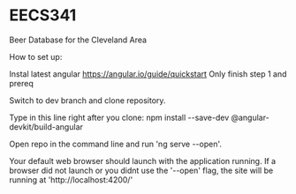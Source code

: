 # EECS341
Beer Database for the Cleveland Area

How to set up:

Instal latest angular 
  https://angular.io/guide/quickstart
  Only finish step 1 and prereq 

Switch to dev branch and clone repository.

Type in this line right after you clone:
npm install --save-dev @angular-devkit/build-angular

Open repo in the command line and run 'ng serve --open'. 

Your default web browser should launch with the application running.
If a browser did not launch or you didnt use the '--open' flag, the site will be running at 'http://localhost:4200/'
